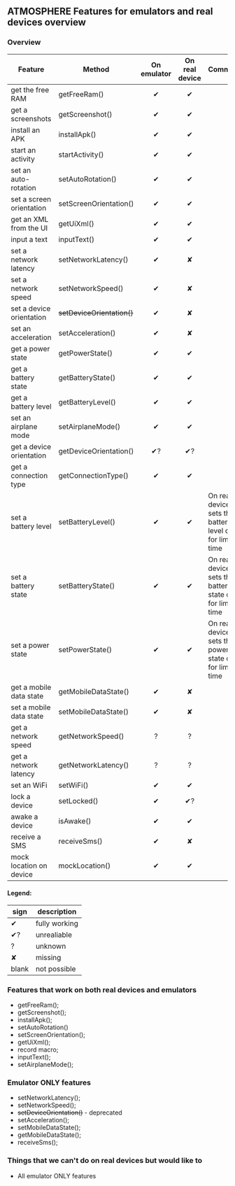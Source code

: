## ATMOSPHERE Features for emulators and real devices overview

### Overview
|Feature                        | Method                     | On emulator   | On real device  | Comments      |
|---------------------          | -------------------------- |:-------------:|:---------------:|:--------------|
|get the free RAM               | getFreeRam()               | ✔             | ✔               |               |
|get a screenshots              | getScreenshot()            | ✔             | ✔               |               |
|install an APK                 | installApk()               | ✔             | ✔               |               |
|start an activity              | startActivity()            | ✔             | ✔               |               |
|set an auto-rotation           | setAutoRotation()          | ✔             | ✔               |               |
|set a screen orientation       | setScreenOrientation()     | ✔             | ✔               |               |
|get an XML from the UI         | getUiXml()                 | ✔             | ✔               |               |
|input a text                   | inputText()                | ✔             | ✔               |               |
|set a network latency          | setNetworkLatency()        | ✔             | ✘               |               |
|set a network speed            | setNetworkSpeed()          | ✔             | ✘               |               |
|set a device orientation       | ~~setDeviceOrientation()~~ | ✔             | ✘               |               |
|set an acceleration            | setAcceleration()          | ✔             | ✘               |               |
|get a power state              | getPowerState()            | ✔             | ✔               |               |
|get a battery state            | getBatteryState()          | ✔             | ✔               |               |
|get a battery level            | getBatteryLevel()          | ✔             | ✔               |               |
|set an airplane mode           | setAirplaneMode()          | ✔             | ✔               |               |
|get a device orientation       | getDeviceOrientation()     | ✔?            | ✔?              |               |
|get a connection type          | getConnectionType()        | ✔             | ✔               |               |
|set a battery level            | setBatteryLevel()          | ✔             | ✔               |On real device, sets the battery level only for limited time|
|set a battery state            | setBatteryState()          | ✔             | ✔               |On real device, sets the battery state only for limited time|
|set a power state              | setPowerState()            | ✔             | ✔               |On real device, sets the power state only for limited time  |
|get a mobile data state        | getMobileDataState()       | ✔             | ✘               |               |
|set a mobile data state        | setMobileDataState()       | ✔             | ✘               |               |
|get a network speed            | getNetworkSpeed()          | ?              | ?               |               |
|get a network latency          | getNetworkLatency()        | ?              | ?               |               |
|set an WiFi                    | setWiFi()                  | ✔             | ✔               |               |
|lock a device                  | setLocked()                | ✔             | ✔?              |               |
|awake a device                 | isAwake()                  | ✔             | ✔               |               |
|receive a SMS                  | receiveSms()               | ✔             | ✘               |               |
|mock location on device        | mockLocation()             | ✔             | ✔               |               |

#### Legend:
|sign   | description      |
|---|----------------------|
|✔  | fully working|
|✔? | unrealiable |
|?  | unknown |
|✘ | missing |
|blank|  not possible |

### Features that work on both real devices and emulators
* getFreeRam();
* getScreenshot();
* installApk();
* setAutoRotation()
* setScreenOrientation();
* getUiXml();
* record macro;
* inputText();
* setAirplaneMode();

### Emulator ONLY features
* setNetworkLatency();
* setNetworkSpeed();
* ~~setDeviceOrientation()~~ - deprecated
* setAcceleration();
* setMobileDataState();
* getMobileDataState();
* receiveSms();

### Things that we can't do on real devices but would like to
* All emulator ONLY features
